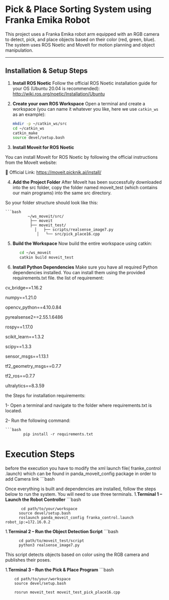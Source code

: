 

#  Pick & Place Sorting System using Franka Emika Robot


This project uses a Franka Emika robot arm equipped with an RGB camera to detect, pick, and place objects based on their color (red, green, blue). The system uses ROS Noetic and MoveIt for motion planning and object manipulation.


----------------------------
Installation & Setup Steps
----------------------------

1. **Install ROS Noetic**
   Follow the official ROS Noetic installation guide for your OS (Ubuntu 20.04 is recommended):
   http://wiki.ros.org/noetic/Installation/Ubuntu

2. **Create your own ROS Workspace**
   Open a terminal and create a workspace (you can name it whatever you like, here we use `catkin_ws` as an example):

   ```bash
   mkdir -p ~/catkin_ws/src
   cd ~/catkin_ws
   catkin_make
   source devel/setup.bash

3. **Install Moveit for ROS Noetic**

You can install MoveIt for ROS Noetic by following the official instructions from the MoveIt website:

🔗 Official Link:
https://moveit.picknik.ai/install/


4. **Add the Project Folder**
After MoveIt has been successfully downloaded into the src folder, copy the folder named moveit_test (which contains our main programs) into the same src directory.

So your folder structure should look like this:

    ```bash
              ~/ws_moveit/src/
               ├── moveit
               ├── moveit_test/
                 │   ├── scripts/realsense_image7.py
                  │   └── src/pick_place16.cpp

5. **Build the Workspace**
   Now build the entire workspace using catkin:
    ```bash 
       cd ~/ws_moveit
       catkin build moveit_test

7. **Install Python Dependencies**
Make sure you have all required Python dependencies installed. You can install them using the provided requirements.txt file.
the list of requirement:

cv_bridge==1.16.2

numpy==1.21.0

opencv_python==4.10.0.84

pyrealsense2==2.55.1.6486

rospy==1.17.0

scikit_learn==1.3.2

scipy==1.3.3

sensor_msgs==1.13.1

tf2_geometry_msgs==0.7.7

tf2_ros==0.7.7

ultralytics==8.3.59

the Steps for installation requirements:

1- Open a terminal and navigate to the folder where requirements.txt is located.

2- Run the following command:

    ```bash
            pip install -r requirements.txt
# Execution Steps
before the execution you have to modify the xml launch file( franke_control .launch) which can be found in panda_moveit_config package in order to add Camera link
    ```bash <node pkg="tf2_ros" type="static_transform_publisher" name="camera_tf_publisher"
            args="0.062225397 -0.062225397 0.033 0 0.785398163 0 panda_link8 camera_link" />

      
Once everything is built and dependencies are installed, follow the steps below to run the system. You will need to use three terminals.
1.**Terminal 1 – Launch the Robot Controller**
         ```bash
         
           cd path/to/your/workspace
          source devel/setup.bash
          roslaunch panda_moveit_config franka_control.launch robot_ip:=172.16.0.2

1.**Terminal 2 – Run the Object Detection Script**
       ```bash
       
          cd path/to/moveit_test/script
          python3 realsense_image7.py
          
This script detects objects based on color using the RGB camera and publishes their poses.

1.**Terminal 3 – Run the Pick & Place Program**
        ```bash
        
        cd path/to/your/workspace
        source devel/setup.bash

        rosrun moveit_test moveit_test_pick_place16.cpp

           
